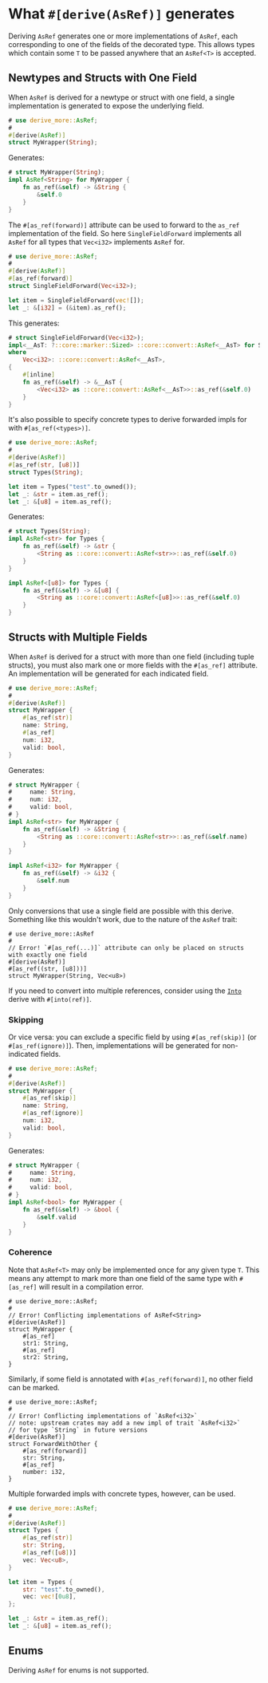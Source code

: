 # What `#[derive(AsRef)]` generates

Deriving `AsRef` generates one or more implementations of `AsRef`, each
corresponding to one of the fields of the decorated type.
This allows types which contain some `T` to be passed anywhere that an
`AsRef<T>` is accepted.




## Newtypes and Structs with One Field

When `AsRef` is derived for a newtype or struct with one field, a single
implementation is generated to expose the underlying field.

```rust
# use derive_more::AsRef;
#
#[derive(AsRef)]
struct MyWrapper(String);
```

Generates:

```rust
# struct MyWrapper(String);
impl AsRef<String> for MyWrapper {
    fn as_ref(&self) -> &String {
        &self.0
    }
}
```

The `#[as_ref(forward)]` attribute can be used to forward
to the `as_ref` implementation of the field. So here `SingleFieldForward`
implements all `AsRef` for all types that `Vec<i32>` implements `AsRef` for.

```rust
# use derive_more::AsRef;
#
#[derive(AsRef)]
#[as_ref(forward)]
struct SingleFieldForward(Vec<i32>);

let item = SingleFieldForward(vec![]);
let _: &[i32] = (&item).as_ref();
```

This generates:

```rust
# struct SingleFieldForward(Vec<i32>);
impl<__AsT: ?::core::marker::Sized> ::core::convert::AsRef<__AsT> for SingleFieldForward
where
    Vec<i32>: ::core::convert::AsRef<__AsT>,
{
    #[inline]
    fn as_ref(&self) -> &__AsT {
        <Vec<i32> as ::core::convert::AsRef<__AsT>>::as_ref(&self.0)
    }
}
```

It's also possible to specify concrete types to derive forwarded
impls for with `#[as_ref(<types>)]`.

```rust
# use derive_more::AsRef;
#
#[derive(AsRef)]
#[as_ref(str, [u8])]
struct Types(String);

let item = Types("test".to_owned());
let _: &str = item.as_ref();
let _: &[u8] = item.as_ref();
```

Generates:

```rust
# struct Types(String);
impl AsRef<str> for Types {
    fn as_ref(&self) -> &str {
        <String as ::core::convert::AsRef<str>>::as_ref(&self.0)
    }
}

impl AsRef<[u8]> for Types {
    fn as_ref(&self) -> &[u8] {
        <String as ::core::convert::AsRef<[u8]>>::as_ref(&self.0)
    }
}
```



## Structs with Multiple Fields

When `AsRef` is derived for a struct with more than one field (including tuple
structs), you must also mark one or more fields with the `#[as_ref]` attribute.
An implementation will be generated for each indicated field.

```rust
# use derive_more::AsRef;
#
#[derive(AsRef)]
struct MyWrapper {
    #[as_ref(str)]
    name: String,
    #[as_ref]
    num: i32,
    valid: bool,
}
```

Generates:

```rust
# struct MyWrapper {
#     name: String,
#     num: i32,
#     valid: bool,
# }
impl AsRef<str> for MyWrapper {
    fn as_ref(&self) -> &String {
        <String as ::core::convert::AsRef<str>>::as_ref(&self.name)
    }
}

impl AsRef<i32> for MyWrapper {
    fn as_ref(&self) -> &i32 {
        &self.num
    }
}
```

Only conversions that use a single field are possible with this derive.
Something like this wouldn't work, due to the nature of the `AsRef` trait:

```rust,compile_fail
# use derive_more::AsRef
#
// Error! `#[as_ref(...)]` attribute can only be placed on structs with exactly one field
#[derive(AsRef)]
#[as_ref((str, [u8]))]
struct MyWrapper(String, Vec<u8>)
```

If you need to convert into multiple references, consider using the
[`Into`](crate::Into) derive with `#[into(ref)]`.


### Skipping

Or vice versa: you can exclude a specific field by using `#[as_ref(skip)]` (or
`#[as_ref(ignore)]`). Then, implementations will be generated for non-indicated fields.

```rust
# use derive_more::AsRef;
#
#[derive(AsRef)]
struct MyWrapper {
    #[as_ref(skip)]
    name: String,
    #[as_ref(ignore)]
    num: i32,
    valid: bool,
}
```

Generates:

```rust
# struct MyWrapper {
#     name: String,
#     num: i32,
#     valid: bool,
# }
impl AsRef<bool> for MyWrapper {
    fn as_ref(&self) -> &bool {
        &self.valid
    }
}
```


### Coherence

Note that `AsRef<T>` may only be implemented once for any given type `T`.
This means any attempt to mark more than one field of the same type with
`#[as_ref]` will result in a compilation error.

```rust,compile_fail
# use derive_more::AsRef;
#
// Error! Conflicting implementations of AsRef<String>
#[derive(AsRef)]
struct MyWrapper {
    #[as_ref]
    str1: String,
    #[as_ref]
    str2: String,
}
```

Similarly, if some field is annotated with `#[as_ref(forward)]`, no other
field can be marked.

```rust,compile_fail
# use derive_more::AsRef;
#
// Error! Conflicting implementations of `AsRef<i32>`
// note: upstream crates may add a new impl of trait `AsRef<i32>`
// for type `String` in future versions
#[derive(AsRef)]
struct ForwardWithOther {
    #[as_ref(forward)]
    str: String,
    #[as_ref]
    number: i32,
}
```

Multiple forwarded impls with concrete types, however, can be used.

```rust
# use derive_more::AsRef;
#
#[derive(AsRef)]
struct Types {
    #[as_ref(str)]
    str: String,
    #[as_ref([u8])]
    vec: Vec<u8>,
}

let item = Types {
    str: "test".to_owned(),
    vec: vec![0u8],
};

let _: &str = item.as_ref();
let _: &[u8] = item.as_ref();
```



## Enums

Deriving `AsRef` for enums is not supported.
